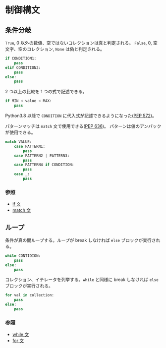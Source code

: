 # 制御構文

## 条件分岐

`True`, 0 以外の数値、空ではないコレクションは真と判定される。
`False`, 0, 空文字、空のコレクション, `None` は偽と判定される。

```python
if CONDITION1:
    pass
elif CONDITION2:
    pass
else:
    pass
```

2 つ以上の比較を 1 つの式で記述できる。

```python
if MIN < value < MAX:
    pass
```

Python3.8 以降で `CONDITION` に代入式が記述できるようになった([PEP 572](https://peps.python.org/pep-0572/))。

パターンマッチは `match` 文で使用できる([PEP 636](https://peps.python.org/pep-0636/))。
パターンは値のアンパックが使用できる。

```python
match VALUE:
    case PATTERN1:
        pass
    case PATTERN2 | PATTERN3:
        pass
    case PATTERN4 if CONDITION:
        pass
    case _:
        pass
```

### 参照

- [if 文](https://docs.python.org/ja/3/reference/compound_stmts.html#the-if-statement)
- [match 文](https://docs.python.org/ja/3/reference/compound_stmts.html#the-match-statement)

## ループ

条件が真の間ループする。ループが break しなければ `else` ブロックが実行される。

```python
while CONTIDION:
    pass
else:
    pass
```

コレクション、イテレータを列挙する。`while` と同様に break しなければ `else` ブロックが実行される。

```python
for val in collection:
    pass
else:
    pass
```

### 参照

- [while 文](https://docs.python.org/ja/3/reference/compound_stmts.html#the-while-statement)
- [for 文](https://docs.python.org/ja/3/reference/compound_stmts.html#the-for-statement)
